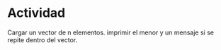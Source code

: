 # Actividad

Cargar un vector de n elementos. imprimir el menor y un mensaje si se repite dentro del vector.